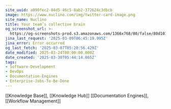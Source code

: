 ```yaml
---
site_uuid: a090fec2-84d5-46c5-8ab2-372624c3dbcb
image: https://www.nuclino.com/img/twitter-card-image.png
site_name: Nuclino
title: Your team’s collective brain
og_screenshot_url: >-
  https://og-screenshots-prod.s3.amazonaws.com/1366x768/80/false/80d1017caa5faa7f717416861a36234193a78db9014a7ec439cb36969fdafbe8.jpeg
jina_last_request: '2025-03-09T06:45:19.995Z'
jina_error: Error occurred
og_last_fetch: '2025-03-07T05:20:56.429Z'
date_modified: 2025-03-24T00:00:00.000Z
date_created: '2025-03-30T05:44:14.865Z'
tags:
- Software-Development
- DevOps
- Documentation-Engines
- Enterprise-Jobs-To-Be-Done
---
```










[[Knowledge Base]], [[Knowledge Hub]]
[[Documentation Engines]], [[Workflow Management]]
